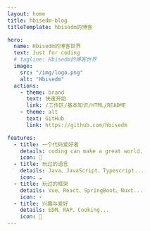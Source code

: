 ```yaml
---
layout: home
title: hbisedm-blog
titleTemplate: hbisedm的博客

hero:
  name: Hbisedm的博客世界
  text: Just for coding
  # tagline: Hbisedm的博客世界
  image:
    src: "/img/logo.png"
    alt: "Hbisedm"
  actions:
    - theme: brand
      text: 快速开始
      link: /工作区/基本知识/HTML/README
    - theme: alt
      text: GitHub
      link: https://github.com/hbisedm

features:
  - title: 一个代码爱好者
    details: coding can make a great world.
    icon: 🚀
  - title: 玩过的语言
    details: Java、JavaScript、Typescript...
    icon: ☁️
  - title: 玩过的框架
    details: Vue、React、SpringBoot、Nuxt...
    icon: ⚡
  - title: 兴趣与爱好
    details: EDM、RAP、Cooking...
    icon: 🚣
---
```

